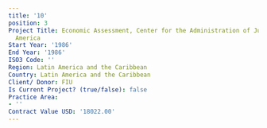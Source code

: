 ```yaml
---
title: '10'
position: 3
Project Title: Economic Assessment, Center for the Administration of Justice in Latin
  America
Start Year: '1986'
End Year: '1986'
ISO3 Code: ''
Region: Latin America and the Caribbean
Country: Latin America and the Caribbean
Client/ Donor: FIU
Is Current Project? (true/false): false
Practice Area:
- ''
Contract Value USD: '18022.00'
---
```


